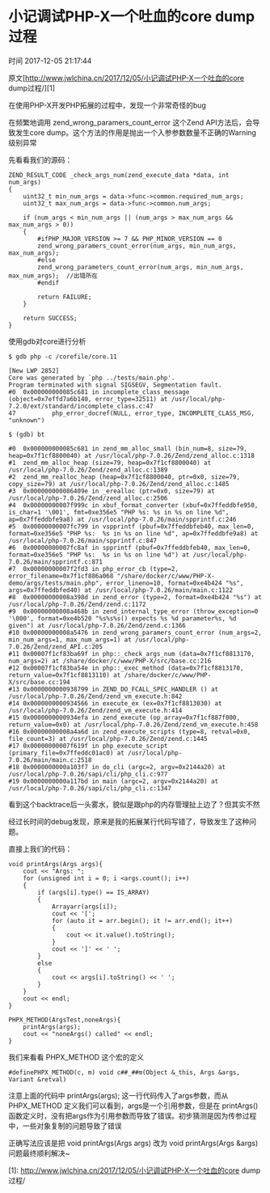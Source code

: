 # 小记调试PHP-X一个吐血的core dump过程

 时间 2017-12-05 21:17:44  

原文[http://www.jwlchina.cn/2017/12/05/小记调试PHP-X一个吐血的core dump过程/][1]


在使用PHP-X开发PHP拓展的过程中，发现一个非常奇怪的bug

在频繁地调用 zend_wrong_paramers_count_error 这个Zend API方法后，会导致发生core dump。这个方法的作用是抛出一个入参参数数量不正确的Warning级别异常 

先看看我们的源码：

    ZEND_RESULT_CODE _check_args_num(zend_execute_data *data, int num_args)
    {
        uint32_t min_num_args = data->func->common.required_num_args;
        uint32_t max_num_args = data->func->common.num_args;
    
        if (num_args < min_num_args || (num_args > max_num_args && max_num_args > 0)) 
        {
            #ifPHP_MAJOR_VERSION >= 7 && PHP_MINOR_VERSION == 0
            zend_wrong_paramers_count_error(num_args, min_num_args, max_num_args);
            #else
            zend_wrong_parameters_count_error(num_args, min_num_args, max_num_args);  //出错所在
            #endif
    
            return FAILURE;
        }
    
        return SUCCESS;
    }
    

使用gdb对core进行分析 

    $ gdb php -c /corefile/core.11
    
    [New LWP 2852]
    Core was generated by `php ../tests/main.php'.
    Program terminated with signal SIGSEGV, Segmentation fault.
    #0  0x000000000085c681 in incomplete_class_message (object=0x7effd7a6b140, error_type=32511) at /usr/local/php-7.2.0/ext/standard/incomplete_class.c:47
    47          php_error_docref(NULL, error_type, INCOMPLETE_CLASS_MSG, "unknown")
    
    $ (gdb) bt
    
    #0  0x000000000085c681 in zend_mm_alloc_small (bin_num=8, size=79, heap=0x7f1cf8800040) at /usr/local/php-7.0.26/Zend/zend_alloc.c:1318
    #1  zend_mm_alloc_heap (size=79, heap=0x7f1cf8800040) at /usr/local/php-7.0.26/Zend/zend_alloc.c:1389
    #2  zend_mm_realloc_heap (heap=0x7f1cf8800040, ptr=0x0, size=79, copy_size=79) at /usr/local/php-7.0.26/Zend/zend_alloc.c:1485
    #3  0x000000000086409e in _erealloc (ptr=0x0, size=79) at /usr/local/php-7.0.26/Zend/zend_alloc.c:2506
    #4  0x00000000007f999c in xbuf_format_converter (xbuf=0x7ffeddbfe950, is_char=1 '\001', fmt=0xe356e5 "PHP %s: %s in %s on line %d", ap=0x7ffeddbfe9a8) at /usr/local/php-7.0.26/main/spprintf.c:246
    #5  0x00000000007fc799 in vspprintf (pbuf=0x7ffeddbfeb40, max_len=0, format=0xe356e5 "PHP %s:  %s in %s on line %d", ap=0x7ffeddbfe9a8) at /usr/local/php-7.0.26/main/spprintf.c:847
    #6  0x00000000007fc8af in spprintf (pbuf=0x7ffeddbfeb40, max_len=0, format=0xe356e5 "PHP %s:  %s in %s on line %d") at /usr/local/php-7.0.26/main/spprintf.c:871
    #7  0x00000000007f2fd3 in php_error_cb (type=2, error_filename=0x7f1cf886a068 "/share/docker/c/www/PHP-X-demo/args/tests/main.php", error_lineno=10, format=0xe4b424 "%s", args=0x7ffeddbfed40) at /usr/local/php-7.0.26/main/main.c:1122
    #8  0x00000000008a398d in zend_error (type=2, format=0xe4b424 "%s") at /usr/local/php-7.0.26/Zend/zend.c:1172
    #9  0x00000000008a468b in zend_internal_type_error (throw_exception=0 '\000', format=0xe4b520 "%s%s%s() expects %s %d parameter%s, %d given") at /usr/local/php-7.0.26/Zend/zend.c:1366
    #10 0x00000000008a5476 in zend_wrong_paramers_count_error (num_args=2, min_num_args=1, max_num_args=1) at /usr/local/php-7.0.26/Zend/zend_API.c:205
    #11 0x00007f1cf83ba69f in php::_check_args_num (data=0x7f1cf8813170, num_args=2) at /share/docker/c/www/PHP-X/src/base.cc:216
    #12 0x00007f1cf83ba54e in php::_exec_method (data=0x7f1cf8813170, return_value=0x7f1cf8813110) at /share/docker/c/www/PHP-X/src/base.cc:194
    #13 0x0000000000938799 in ZEND_DO_FCALL_SPEC_HANDLER () at /usr/local/php-7.0.26/Zend/zend_vm_execute.h:842
    #14 0x0000000000934566 in execute_ex (ex=0x7f1cf8813030) at /usr/local/php-7.0.26/Zend/zend_vm_execute.h:414
    #15 0x0000000000934efa in zend_execute (op_array=0x7f1cf887f000, return_value=0x0) at /usr/local/php-7.0.26/Zend/zend_vm_execute.h:458
    #16 0x00000000008a4a6d in zend_execute_scripts (type=8, retval=0x0, file_count=3) at /usr/local/php-7.0.26/Zend/zend.c:1445
    #17 0x00000000007f619f in php_execute_script (primary_file=0x7ffeddc01ac0) at /usr/local/php-7.0.26/main/main.c:2518
    #18 0x0000000000a103f7 in do_cli (argc=2, argv=0x2144a20) at /usr/local/php-7.0.26/sapi/cli/php_cli.c:977
    #19 0x0000000000a117bd in main (argc=2, argv=0x2144a20) at /usr/local/php-7.0.26/sapi/cli/php_cli.c:1347
    

看到这个backtrace后一头雾水，貌似是跟php的内存管理扯上边了？但其实不然

经过长时间的debug发现，原来是我的拓展某行代码写错了，导致发生了这种问题。

直接上我们的代码： 

    void printArgs(Args args){
        cout << "Args: ";
        for (unsigned int i = 0; i <args.count(); i++)
        {
            if (args[i].type() == IS_ARRAY)
            {
                Arrayarr(args[i]);
                cout << '[';
                for (auto it = arr.begin(); it != arr.end(); it++)
                {
                    cout << it.value().toString();
                }
                cout << ']' << ' ';
            }
            else
            {
                cout << args[i].toString() << ' ';
            }
        }
        cout << endl;
    }
    
    PHPX_METHOD(ArgsTest,noneArgs){
        printArgs(args);
        cout << "noneArgs() called" << endl;
    }
    

我们来看看 PHPX_METHOD 这个宏的定义 

    #definePHPX_METHOD(c, m) void c##_##m(Object &_this, Args &args, Variant &retval)
    

注意上面的代码中 printArgs(args); 这一行代码传入了args参数，而从 PHPX_METHOD 定义我们可以看到，args是一个引用参数，但是在 printArgs() 函数定义时，没有把args作为引用参数而导致了错误。初步猜测是因为传参过程中，一些对象复制的问题导致了错误 

正确写法应该是把 void printArgs(Args args) 改为 void printArgs(Args &args)问题最终顺利解决~


[1]: http://www.jwlchina.cn/2017/12/05/小记调试PHP-X一个吐血的core dump过程/

